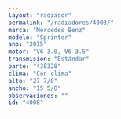 ```yaml
---
layout: "radiador"
permalink: "/radiadores/4008/"
marca: "Mercedes Benz"
modelo: "Sprinter"
ano: "2015"
motor: "V6 3.0, V6 3.5"
transmision: "Estándar"
parte: "438328"
clima: "Con clima"
alto: "27 7/8"
ancho: "15 5/8"
observaciones: ""
id: "4008"
---
```


